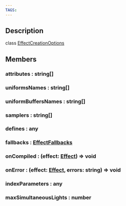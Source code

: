 ```yaml
---
TAGS:
---
```

## Description

class [EffectCreationOptions](/classes/3.1/EffectCreationOptions)



## Members

### attributes : string[]



### uniformsNames : string[]



### uniformBuffersNames : string[]



### samplers : string[]



### defines : any



### fallbacks : [EffectFallbacks](/classes/3.1/EffectFallbacks)



### onCompiled : (effect: [Effect](/classes/3.1/Effect)) =&gt; void



### onError : (effect: [Effect](/classes/3.1/Effect), errors: string) =&gt; void



### indexParameters : any



### maxSimultaneousLights : number



